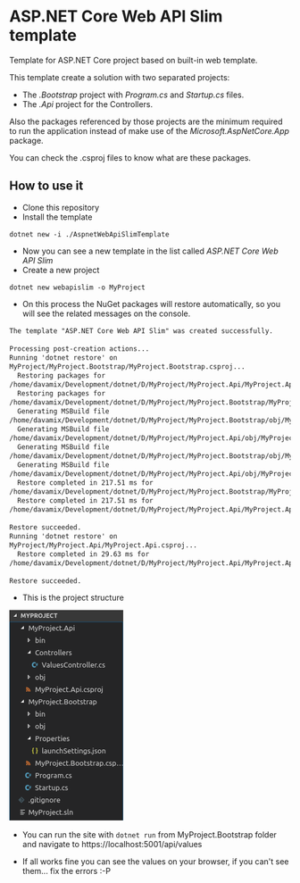 # ASP.NET Core Web API Slim template

Template for ASP.NET Core project based on built-in web template.

This template create a solution with two separated projects:
- The *.Bootstrap* project with *Program.cs* and *Startup.cs* files.
- The *.Api* project for the Controllers.  

Also the packages referenced by those projects are the minimum required to run the application instead of make use of the *Microsoft.AspNetCore.App* package.

You can check the .csproj files to know what are these packages.

## How to use it

- Clone this repository
- Install the template
```
dotnet new -i ./AspnetWebApiSlimTemplate
```
- Now you can see a new template in the list called *ASP.NET Core Web API Slim*
- Create a new project
```
dotnet new webapislim -o MyProject
```
- On this process the NuGet packages will restore automatically, so you will see the related messages on the console.
```
The template "ASP.NET Core Web API Slim" was created successfully.

Processing post-creation actions...
Running 'dotnet restore' on MyProject/MyProject.Bootstrap/MyProject.Bootstrap.csproj...
  Restoring packages for /home/davamix/Development/dotnet/D/MyProject/MyProject.Api/MyProject.Api.csproj...
  Restoring packages for /home/davamix/Development/dotnet/D/MyProject/MyProject.Bootstrap/MyProject.Bootstrap.csproj...
  Generating MSBuild file /home/davamix/Development/dotnet/D/MyProject/MyProject.Bootstrap/obj/MyProject.Bootstrap.csproj.nuget.g.props.
  Generating MSBuild file /home/davamix/Development/dotnet/D/MyProject/MyProject.Api/obj/MyProject.Api.csproj.nuget.g.props.
  Generating MSBuild file /home/davamix/Development/dotnet/D/MyProject/MyProject.Bootstrap/obj/MyProject.Bootstrap.csproj.nuget.g.targets.
  Generating MSBuild file /home/davamix/Development/dotnet/D/MyProject/MyProject.Api/obj/MyProject.Api.csproj.nuget.g.targets.
  Restore completed in 217.51 ms for /home/davamix/Development/dotnet/D/MyProject/MyProject.Bootstrap/MyProject.Bootstrap.csproj.
  Restore completed in 217.51 ms for /home/davamix/Development/dotnet/D/MyProject/MyProject.Api/MyProject.Api.csproj.

Restore succeeded.
Running 'dotnet restore' on MyProject/MyProject.Api/MyProject.Api.csproj...
  Restore completed in 29.63 ms for /home/davamix/Development/dotnet/D/MyProject/MyProject.Api/MyProject.Api.csproj.

Restore succeeded.

```

- This is the project structure

![](./project_structure.png)

- You can run the site with `dotnet run` from MyProject.Bootstrap folder and navigate to https://localhost:5001/api/values

- If all works fine you can see the values on your browser, if you can't see them... fix the errors :-P
